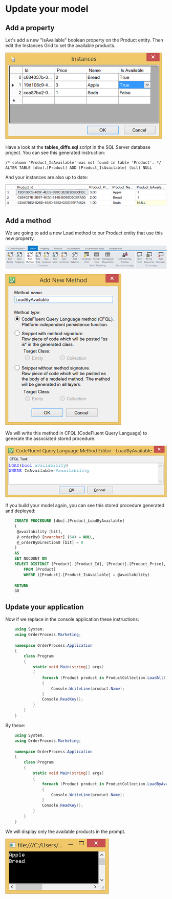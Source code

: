 # Update your model

## Add a property

Let's add a new "IsAvailable" boolean property on the Product entity. Then edit the Instances Grid to set the available products.

![](img/getting-started/update-your-model-01.png)

Have a look at the **tables_diffs.sql** script in the SQL Server database project. You can see this generated instruction:

    /* column 'Product_IsAvailable' was not found in table 'Product'. */
    ALTER TABLE [dbo].[Product] ADD [Product_IsAvailable] [bit] NULL

And your instances are also up to date:

![](img/getting-started/update-your-model-02.png)


## Add a method

We are going to add a new Load method to our Product entity that use this new property.

![](img/getting-started/update-your-model-03.png)

![](img/getting-started/update-your-model-04.png)

We will write this method in CFQL (CodeFluent Query Language) to generate the associated stored procedure.

![](img/getting-started/update-your-model-05.png)

If you build your model again, you can see this stored procedure generated and deployed:

```sql
    CREATE PROCEDURE [dbo].[Product_LoadByAvailable]
    (
     @availability [bit],
     @_orderBy0 [nvarchar] (64) = NULL,
     @_orderByDirection0 [bit] = 0
    )
    AS
    SET NOCOUNT ON
    SELECT DISTINCT [Product].[Product_Id], [Product].[Product_Price], [Product].[Product_Name], [Product].[Product_IsAvailable], [Product].[_trackLastWriteTime], [Product].[_trackCreationTime], [Product].[_trackLastWriteUser], [Product].[_trackCreationUser], [Product].[_rowVersion] 
        FROM [Product]
        WHERE ([Product].[Product_IsAvailable] = @availability)
    
    RETURN
    GO
```

## Update your application

Now if we replace in the console application these instructions:

```csharp
    using System;
    using OrderProcess.Marketing;
    
    namespace OrderProcess.Application
    {
        class Program
        {
            static void Main(string[] args)
            {
                foreach (Product product in ProductCollection.LoadAll())
                {
                    Console.WriteLine(product.Name);
                }
                Console.ReadKey();
            }
        }
    }
```

By these:

```csharp
    using System;
    using OrderProcess.Marketing;
    
    namespace OrderProcess.Application
    {
        class Program
        {
            static void Main(string[] args)
            {
                foreach (Product product in ProductCollection.LoadByAvailable(true))
                {
                    Console.WriteLine(product.Name);
                }
                Console.ReadKey();
            }
        }
    }
```

We will display only the available products in the prompt.

![](img/getting-started/update-your-model-06.png)